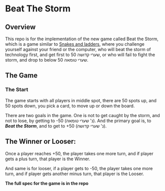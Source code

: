 # Beat The Storm
## Overview
This repo is for the implementation of the new game called Beat the Storm, which is a game similar to <a href="https://en.wikipedia.org/wiki/Snakes_and_ladders">Snakes and ladders</a>, where you challenge yourself against your friend or the computer, who will beat the storm of technology first, and get first to 50 שערי קדושה, or who will fail to fight the storm, and drop to below 50 שערי טומאה.

## The Game

### The Start
The game starts with all players in middle spot, there are 50 spots up, and 50 spots down, you pick a card, to move up or down the board.

There are two goals in the game. One is not to get caught by the storm, and not to lose, by getting to -50 (נ' שערי טומאה). And the primary goal is, to ***Beat the Storm***, and to get to +50 (נ' שערי קדושה).

## The Winner or Looser:
Once a player reaches +50, the player takes one more turn, and if player gets a plus turn, that player is the Winner.

And same is for looser, if a player gets to -50, the player takes one more turn, and if player gets another minus turn, that player is the Looser.

**The full spec for the game is in the repo**
